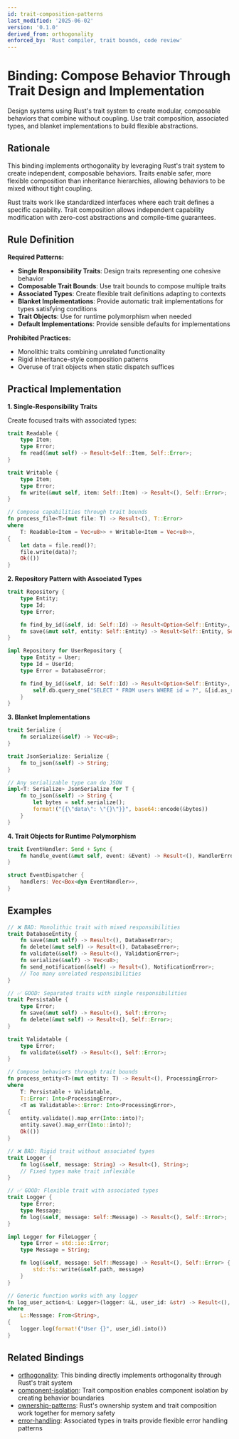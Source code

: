 ```yaml
---
id: trait-composition-patterns
last_modified: '2025-06-02'
version: '0.1.0'
derived_from: orthogonality
enforced_by: 'Rust compiler, trait bounds, code review'
---
```

# Binding: Compose Behavior Through Trait Design and Implementation

Design systems using Rust's trait system to create modular, composable behaviors that combine without coupling. Use trait composition, associated types, and blanket implementations to build flexible abstractions.

## Rationale

This binding implements orthogonality by leveraging Rust's trait system to create independent, composable behaviors. Traits enable safer, more flexible composition than inheritance hierarchies, allowing behaviors to be mixed without tight coupling.

Rust traits work like standardized interfaces where each trait defines a specific capability. Trait composition allows independent capability modification with zero-cost abstractions and compile-time guarantees.

## Rule Definition

**Required Patterns:**
- **Single Responsibility Traits**: Design traits representing one cohesive behavior
- **Composable Trait Bounds**: Use trait bounds to compose multiple traits
- **Associated Types**: Create flexible trait definitions adapting to contexts
- **Blanket Implementations**: Provide automatic trait implementations for types satisfying conditions
- **Trait Objects**: Use for runtime polymorphism when needed
- **Default Implementations**: Provide sensible defaults for implementations

**Prohibited Practices:**
- Monolithic traits combining unrelated functionality
- Rigid inheritance-style composition patterns
- Overuse of trait objects when static dispatch suffices

## Practical Implementation

**1. Single-Responsibility Traits**

Create focused traits with associated types:

```rust
trait Readable {
    type Item;
    type Error;
    fn read(&mut self) -> Result<Self::Item, Self::Error>;
}

trait Writable {
    type Item;
    type Error;
    fn write(&mut self, item: Self::Item) -> Result<(), Self::Error>;
}

// Compose capabilities through trait bounds
fn process_file<T>(mut file: T) -> Result<(), T::Error>
where
    T: Readable<Item = Vec<u8>> + Writable<Item = Vec<u8>>,
{
    let data = file.read()?;
    file.write(data)?;
    Ok(())
}
```

**2. Repository Pattern with Associated Types**

```rust
trait Repository {
    type Entity;
    type Id;
    type Error;

    fn find_by_id(&self, id: Self::Id) -> Result<Option<Self::Entity>, Self::Error>;
    fn save(&mut self, entity: Self::Entity) -> Result<Self::Entity, Self::Error>;
}

impl Repository for UserRepository {
    type Entity = User;
    type Id = UserId;
    type Error = DatabaseError;

    fn find_by_id(&self, id: Self::Id) -> Result<Option<Self::Entity>, Self::Error> {
        self.db.query_one("SELECT * FROM users WHERE id = ?", &[id.as_ref()])
    }
}
```

**3. Blanket Implementations**

```rust
trait Serialize {
    fn serialize(&self) -> Vec<u8>;
}

trait JsonSerialize: Serialize {
    fn to_json(&self) -> String;
}

// Any serializable type can do JSON
impl<T: Serialize> JsonSerialize for T {
    fn to_json(&self) -> String {
        let bytes = self.serialize();
        format!("{{\"data\": \"{}\"}}", base64::encode(&bytes))
    }
}
```

**4. Trait Objects for Runtime Polymorphism**

```rust
trait EventHandler: Send + Sync {
    fn handle_event(&mut self, event: &Event) -> Result<(), HandlerError>;
}

struct EventDispatcher {
    handlers: Vec<Box<dyn EventHandler>>,
}
```

## Examples

```rust
// ❌ BAD: Monolithic trait with mixed responsibilities
trait DatabaseEntity {
    fn save(&mut self) -> Result<(), DatabaseError>;
    fn delete(&mut self) -> Result<(), DatabaseError>;
    fn validate(&self) -> Result<(), ValidationError>;
    fn serialize(&self) -> Vec<u8>;
    fn send_notification(&self) -> Result<(), NotificationError>;
    // Too many unrelated responsibilities
}
```

```rust
// ✅ GOOD: Separated traits with single responsibilities
trait Persistable {
    type Error;
    fn save(&mut self) -> Result<(), Self::Error>;
    fn delete(&mut self) -> Result<(), Self::Error>;
}

trait Validatable {
    type Error;
    fn validate(&self) -> Result<(), Self::Error>;
}

// Compose behaviors through trait bounds
fn process_entity<T>(mut entity: T) -> Result<(), ProcessingError>
where
    T: Persistable + Validatable,
    T::Error: Into<ProcessingError>,
    <T as Validatable>::Error: Into<ProcessingError>,
{
    entity.validate().map_err(Into::into)?;
    entity.save().map_err(Into::into)?;
    Ok(())
}
```

```rust
// ❌ BAD: Rigid trait without associated types
trait Logger {
    fn log(&self, message: String) -> Result<(), String>;
    // Fixed types make trait inflexible
}
```

```rust
// ✅ GOOD: Flexible trait with associated types
trait Logger {
    type Error;
    type Message;
    fn log(&self, message: Self::Message) -> Result<(), Self::Error>;
}

impl Logger for FileLogger {
    type Error = std::io::Error;
    type Message = String;

    fn log(&self, message: Self::Message) -> Result<(), Self::Error> {
        std::fs::write(&self.path, message)
    }
}

// Generic function works with any logger
fn log_user_action<L: Logger>(logger: &L, user_id: &str) -> Result<(), L::Error>
where
    L::Message: From<String>,
{
    logger.log(format!("User {}", user_id).into())
}
```

## Related Bindings

- [orthogonality](../../tenets/orthogonality.md): This binding directly implements orthogonality through Rust's trait system
- [component-isolation](../../core/component-isolation.md): Trait composition enables component isolation by creating behavior boundaries
- [ownership-patterns](ownership-patterns.md): Rust's ownership system and trait composition work together for memory safety
- [error-handling](error-handling.md): Associated types in traits provide flexible error handling patterns
